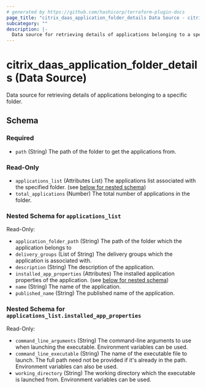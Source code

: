 ```yaml
---
# generated by https://github.com/hashicorp/terraform-plugin-docs
page_title: "citrix_daas_application_folder_details Data Source - citrix"
subcategory: ""
description: |-
  Data source for retrieving details of applications belonging to a specific folder.
---
```


# citrix_daas_application_folder_details (Data Source)

Data source for retrieving details of applications belonging to a specific folder.



<!-- schema generated by tfplugindocs -->
## Schema

### Required

- `path` (String) The path of the folder to get the applications from.

### Read-Only

- `applications_list` (Attributes List) The applications list associated with the specified folder. (see [below for nested schema](#nestedatt--applications_list))
- `total_applications` (Number) The total number of applications in the folder.

<a id="nestedatt--applications_list"></a>
### Nested Schema for `applications_list`

Read-Only:

- `application_folder_path` (String) The path of the folder which the application belongs to
- `delivery_groups` (List of String) The delivery groups which the application is associated with.
- `description` (String) The description of the application.
- `installed_app_properties` (Attributes) The installed application properties of the application. (see [below for nested schema](#nestedatt--applications_list--installed_app_properties))
- `name` (String) The name of the application.
- `published_name` (String) The published name of the application.

<a id="nestedatt--applications_list--installed_app_properties"></a>
### Nested Schema for `applications_list.installed_app_properties`

Read-Only:

- `command_line_arguments` (String) The command-line arguments to use when launching the executable. Environment variables can be used.
- `command_line_executable` (String) The name of the executable file to launch. The full path need not be provided if it's already in the path. Environment variables can also be used.
- `working_directory` (String) The working directory which the executable is launched from. Environment variables can be used.


